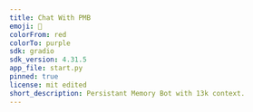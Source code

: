 ```yaml
---
title: Chat With PMB
emoji: 🧠
colorFrom: red
colorTo: purple
sdk: gradio
sdk_version: 4.31.5
app_file: start.py
pinned: true
license: mit edited
short_description: Persistant Memory Bot with 13k context.
---
```

